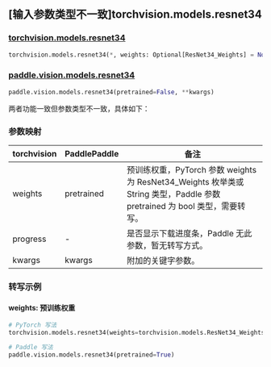 ## [输入参数类型不一致]torchvision.models.resnet34

### [torchvision.models.resnet34](https://pytorch.org/vision/stable/models/generated/torchvision.models.resnet34.html)

```python
torchvision.models.resnet34(*, weights: Optional[ResNet34_Weights] = None, progress: bool = True, **kwargs: Any)
```

### [paddle.vision.models.resnet34](https://www.paddlepaddle.org.cn/documentation/docs/zh/api/paddle/vision/models/resnet34_cn.html)

```python
paddle.vision.models.resnet34(pretrained=False, **kwargs)
```

两者功能一致但参数类型不一致，具体如下：

### 参数映射

| torchvision | PaddlePaddle | 备注 |
| ----------- | ------------ | ---- |
| weights     | pretrained   | 预训练权重，PyTorch 参数 weights 为 ResNet34_Weights 枚举类或 String 类型，Paddle 参数 pretrained 为 bool 类型，需要转写。|
| progress    | -            | 是否显示下载进度条，Paddle 无此参数，暂无转写方式。|
| kwargs      | kwargs       | 附加的关键字参数。|

### 转写示例
#### weights: 预训练权重
```python
# PyTorch 写法
torchvision.models.resnet34(weights=torchvision.models.ResNet34_Weights.DEFAULT)

# Paddle 写法
paddle.vision.models.resnet34(pretrained=True)
```

